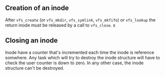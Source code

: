 

## Creation of an inode

  After `vfs_create` (or `vfs_mkdir`, `vfs_symlink`, `vfs_mkfifo`) or
  `vfs_lookup` the return inode must be released by a call to `vfs_close`.
  s

## Closing an inode

  Inode have a counter that's incremented each time the inode is reference
  somwhere. Any task which will try to destroy the inode structure will have
  to check the user counter is down to zero. In any other case, the inode
  structure can't be destroyed.


